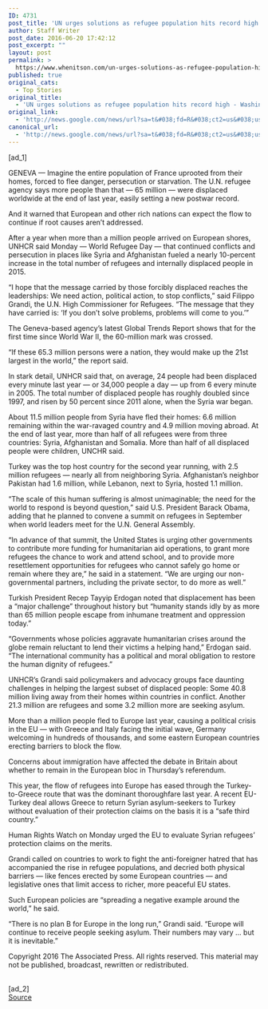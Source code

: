 ```yaml
---
ID: 4731
post_title: 'UN urges solutions as refugee population hits record high &#8211; Washington Post'
author: Staff Writer
post_date: 2016-06-20 17:42:12
post_excerpt: ""
layout: post
permalink: >
  https://www.whenitson.com/un-urges-solutions-as-refugee-population-hits-record-high-washington-post/
published: true
original_cats:
  - Top Stories
original_title:
  - 'UN urges solutions as refugee population hits record high - Washington Post'
original_link:
  - 'http://news.google.com/news/url?sa=t&#038;fd=R&#038;ct2=us&#038;usg=AFQjCNG1PGSc9DyC1eyJj27hUyBaShCULQ&#038;clid=c3a7d30bb8a4878e06b80cf16b898331&#038;cid=52779135473570&#038;ei=CypoV6DCHvT1wAGtw66QBQ&#038;url=https://www.washingtonpost.com/world/europe/un-says-65-million-people-displaced-in-2015-a-new-record/2016/06/20/4ea34e34-36a4-11e6-af02-1df55f0c77ff_story.html'
canonical_url:
  - 'http://news.google.com/news/url?sa=t&#038;fd=R&#038;ct2=us&#038;usg=AFQjCNG1PGSc9DyC1eyJj27hUyBaShCULQ&#038;clid=c3a7d30bb8a4878e06b80cf16b898331&#038;cid=52779135473570&#038;ei=CypoV6DCHvT1wAGtw66QBQ&#038;url=https://www.washingtonpost.com/world/europe/un-says-65-million-people-displaced-in-2015-a-new-record/2016/06/20/4ea34e34-36a4-11e6-af02-1df55f0c77ff_story.html'
---
```

 [ad_1]
<br><div id=""><p>GENEVA — Imagine the entire population of France uprooted from their homes, forced to flee danger, persecution or starvation. The U.N. refugee agency says more people than that — 65 million — were displaced worldwide at the end of last year, easily setting a new postwar record.</p> <p>And it warned that European and other rich nations can expect the flow to continue if root causes aren’t addressed.</p> <p>After a year when more than a million people arrived on European shores, UNHCR said Monday — World Refugee Day — that continued conflicts and persecution in places like Syria and Afghanistan fueled a nearly 10-percent increase in the total number of refugees and internally displaced people in 2015.</p> <p> “I hope that the message carried by those forcibly displaced reaches the leaderships: We need action, political action, to stop conflicts,” said Filippo Grandi, the U.N. High Commissioner for Refugees. “The message that they have carried is: ‘If you don’t solve problems, problems will come to you.’”</p> <p>The Geneva-based agency’s latest Global Trends Report shows that for the first time since World War II, the 60-million mark was crossed.</p> <p> “If these 65.3 million persons were a nation, they would make up the 21st largest in the world,” the report said.</p> <p>In stark detail, UNHCR said that, on average, 24 people had been displaced every minute last year — or 34,000 people a day — up from 6 every minute in 2005. The total number of displaced people has roughly doubled since 1997, and risen by 50 percent since 2011 alone, when the Syria war began.</p> <p>About 11.5 million people from Syria have fled their homes: 6.6 million remaining within the war-ravaged country and 4.9 million moving abroad. At the end of last year, more than half of all refugees were from three countries: Syria, Afghanistan and Somalia. More than half of all displaced people were children, UNCHR said.</p> <p>Turkey was the top host country for the second year running, with 2.5 million refugees — nearly all from neighboring Syria. Afghanistan’s neighbor Pakistan had 1.6 million, while Lebanon, next to Syria, hosted 1.1 million.</p> <p> “The scale of this human suffering is almost unimaginable; the need for the world to respond is beyond question,” said U.S. President Barack Obama, adding that he planned to convene a summit on refugees in September when world leaders meet for the U.N. General Assembly.</p> <p> “In advance of that summit, the United States is urging other governments to contribute more funding for humanitarian aid operations, to grant more refugees the chance to work and attend school, and to provide more resettlement opportunities for refugees who cannot safely go home or remain where they are,” he said in a statement. “We are urging our non-governmental partners, including the private sector, to do more as well.”</p> <p>Turkish President Recep Tayyip Erdogan noted that displacement has been a “major challenge” throughout history but “humanity stands idly by as more than 65 million people escape from inhumane treatment and oppression today.”</p> <p> “Governments whose policies aggravate humanitarian crises around the globe remain reluctant to lend their victims a helping hand,” Erdogan said. “The international community has a political and moral obligation to restore the human dignity of refugees.”</p> <p>UNHCR’s Grandi said policymakers and advocacy groups face daunting challenges in helping the largest subset of displaced people: Some 40.8 million living away from their homes within countries in conflict. Another 21.3 million are refugees and some 3.2 million more are seeking asylum.</p> <p>More than a million people fled to Europe last year, causing a political crisis in the EU — with Greece and Italy facing the initial wave, Germany welcoming in hundreds of thousands, and some eastern European countries erecting barriers to block the flow.</p> <p>Concerns about immigration have affected the debate in Britain about whether to remain in the European bloc in Thursday’s referendum.</p> <p>This year, the flow of refugees into Europe has eased through the Turkey-to-Greece route that was the dominant thoroughfare last year. A recent EU-Turkey deal allows Greece to return Syrian asylum-seekers to Turkey without evaluation of their protection claims on the basis it is a “safe third country.”</p> <p>Human Rights Watch on Monday urged the EU to evaluate Syrian refugees’ protection claims on the merits.</p> <p>Grandi called on countries to work to fight the anti-foreigner hatred that has accompanied the rise in refugee populations, and decried both physical barriers — like fences erected by some European countries — and legislative ones that limit access to richer, more peaceful EU states.</p> <p>Such European policies are “spreading a negative example around the world,” he said.</p> <p> “There is no plan B for Europe in the long run,” Grandi said. “Europe will continue to receive people seeking asylum. Their numbers may vary ... but it is inevitable.”</p> <p>Copyright 2016 The Associated Press. All rights reserved. This material may not be published, broadcast, rewritten or redistributed.</p> </div>
<br>[ad_2]
<br><a href="http://news.google.com/news/url?sa=t&#038;fd=R&#038;ct2=us&#038;usg=AFQjCNG1PGSc9DyC1eyJj27hUyBaShCULQ&#038;clid=c3a7d30bb8a4878e06b80cf16b898331&#038;cid=52779135473570&#038;ei=CypoV6DCHvT1wAGtw66QBQ&#038;url=https://www.washingtonpost.com/world/europe/un-says-65-million-people-displaced-in-2015-a-new-record/2016/06/20/4ea34e34-36a4-11e6-af02-1df55f0c77ff_story.html">Source </a>